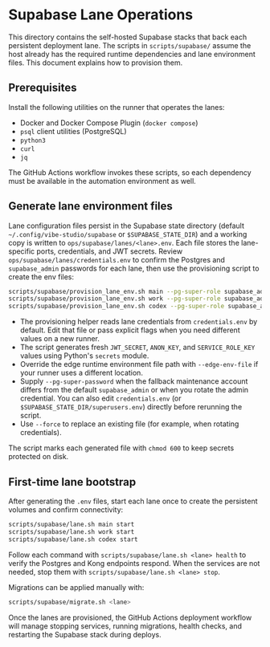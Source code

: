 # Supabase Lane Operations

This directory contains the self-hosted Supabase stacks that back each persistent deployment lane. The scripts in `scripts/supabase/` assume the host already has the required runtime dependencies and lane environment files. This document explains how to provision them.

## Prerequisites

Install the following utilities on the runner that operates the lanes:

- Docker and Docker Compose Plugin (`docker compose`)
- `psql` client utilities (PostgreSQL)
- `python3`
- `curl`
- `jq`

The GitHub Actions workflow invokes these scripts, so each dependency must be available in the automation environment as well.

## Generate lane environment files

Lane configuration files persist in the Supabase state directory (default `~/.config/vibe-studio/supabase` or `$SUPABASE_STATE_DIR`) and a working copy is written to `ops/supabase/lanes/<lane>.env`. Each file stores the lane-specific ports, credentials, and JWT secrets. Review `ops/supabase/lanes/credentials.env` to confirm the Postgres and `supabase_admin` passwords for each lane, then use the provisioning script to create the env files:

```bash
scripts/supabase/provision_lane_env.sh main --pg-super-role supabase_admin
scripts/supabase/provision_lane_env.sh work --pg-super-role supabase_admin
scripts/supabase/provision_lane_env.sh codex --pg-super-role supabase_admin
```

- The provisioning helper reads lane credentials from `credentials.env` by default. Edit that file or pass explicit flags when you need different values on a new runner.
- The script generates fresh `JWT_SECRET`, `ANON_KEY`, and `SERVICE_ROLE_KEY` values using Python's `secrets` module.
- Override the edge runtime environment file path with `--edge-env-file` if your runner uses a different location.
- Supply `--pg-super-password` when the fallback maintenance account differs from the default `supabase_admin` or when you rotate the admin credential. You can also edit `credentials.env` (or `$SUPABASE_STATE_DIR/superusers.env`) directly before rerunning the script.
- Use `--force` to replace an existing file (for example, when rotating credentials).

The script marks each generated file with `chmod 600` to keep secrets protected on disk.

## First-time lane bootstrap

After generating the `.env` files, start each lane once to create the persistent volumes and confirm connectivity:

```bash
scripts/supabase/lane.sh main start
scripts/supabase/lane.sh work start
scripts/supabase/lane.sh codex start
```

Follow each command with `scripts/supabase/lane.sh <lane> health` to verify the Postgres and Kong endpoints respond. When the services are not needed, stop them with `scripts/supabase/lane.sh <lane> stop`.

Migrations can be applied manually with:

```bash
scripts/supabase/migrate.sh <lane>
```

Once the lanes are provisioned, the GitHub Actions deployment workflow will manage stopping services, running migrations, health checks, and restarting the Supabase stack during deploys.

